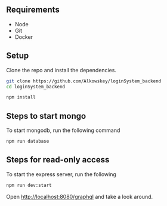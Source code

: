 ## Requirements

- Node
- Git
- Docker

## Setup

Clone the repo and install the dependencies.

```bash
git clone https://github.com/Alkowskey/loginSystem_backend
cd loginSystem_backend
```

```bash
npm install
```

## Steps to start mongo

To start mongodb, run the following command

```bash
npm run database
```

## Steps for read-only access

To start the express server, run the following

```bash
npm run dev:start
```

Open [http://localhost:8080/graphql](http://localhost:8080/graphql) and take a look around.
